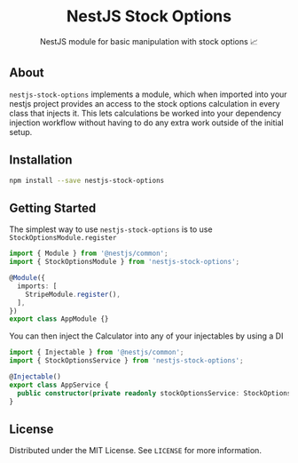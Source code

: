 <h1 align="center">NestJS Stock Options</h1>

<p align="center">NestJS module for basic manipulation with stock options 📈</p>

## About

`nestjs-stock-options` implements a module, which when imported into
your nestjs project provides an access to the stock options calculation in every class that injects it. This
lets calculations be worked into your dependency injection workflow without having to
do any extra work outside of the initial setup.

## Installation

```bash
npm install --save nestjs-stock-options
```

## Getting Started

The simplest way to use `nestjs-stock-options` is to use `StockOptionsModule.register`

```typescript
import { Module } from '@nestjs/common';
import { StockOptionsModule } from 'nestjs-stock-options';

@Module({
  imports: [
    StripeModule.register(),
  ],
})
export class AppModule {}
```
You can then inject the Calculator into any of your injectables by using a DI

```typescript
import { Injectable } from '@nestjs/common';
import { StockOptionsService } from 'nestjs-stock-options';

@Injectable()
export class AppService {
  public constructor(private readonly stockOptionsService: StockOptionsService) {}
}
```

## License

Distributed under the MIT License. See `LICENSE` for more information.

